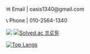 <p>✉ Email | oasis1340@gmail.com</p>
<p>📞 Phone | 010-2564-1340</p>
<p></p>
<picture>
  <source
    srcset="https://github-readme-stats.vercel.app/api?username=anuraghazra&show_icons=true&theme=dark"
    media="(prefers-color-scheme: dark)"
  />
  <source
    srcset="https://github-readme-stats.vercel.app/api?username=oasis1340&show_icons=true"
    media="(prefers-color-scheme: light), (prefers-color-scheme: no-preference)"
  />
  <img src="https://github-readme-stats.vercel.app/api?username=oasis1340&show_icons=true" />
</picture>
<a href="https://solved.ac/jjy2564">
  <img src="http://mazassumnida.wtf/api/v2/generate_badge?boj=jjy2564" alt="Solved.ac 프로필" />
</a>

[![Top Langs](https://github-readme-stats.vercel.app/api/top-langs/?username=oasis1340&layout=donut)](https://github.com/oasis1340/github-readme-stats)
